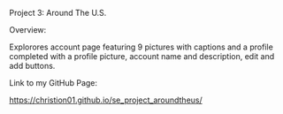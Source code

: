 Project 3: Around The U.S.

Overview:

Explorores account page featuring 9 pictures with captions and a profile completed with a profile picture, account name and description, edit and add buttons.

Link to my GitHub Page:

https://christion01.github.io/se_project_aroundtheus/
